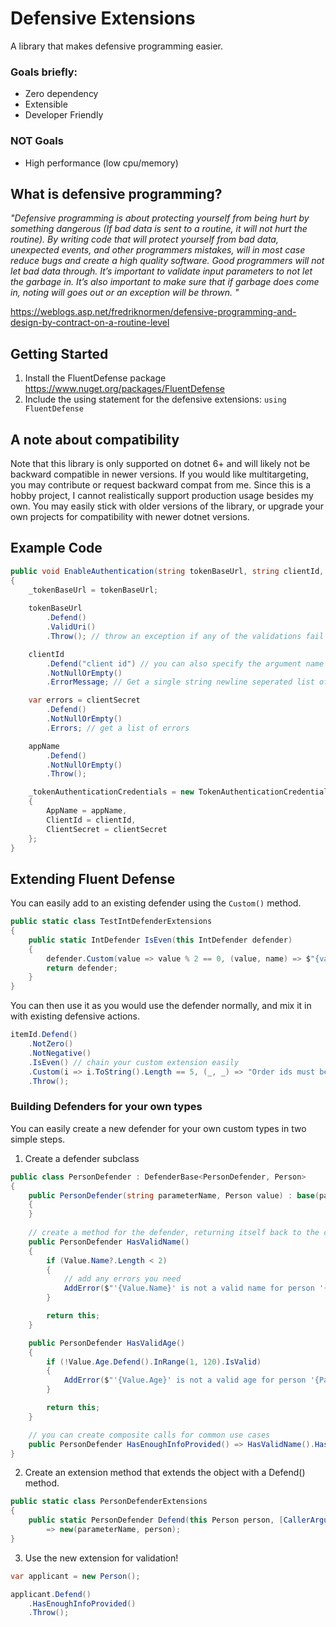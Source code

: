 # Defensive Extensions

A library that makes defensive programming easier.

### Goals briefly:

- Zero dependency
- Extensible
- Developer Friendly

### **NOT** Goals

- High performance (low cpu/memory)

## What is defensive programming?

_"Defensive programming is about protecting yourself from being hurt by something dangerous (If bad data is sent to a
routine, it will not hurt the routine). By writing code that will protect yourself from bad data, unexpected events, and
other programmers mistakes, will in most case reduce bugs and create a high quality software.
Good programmers will not let bad data through. It’s important to validate input parameters to not let the garbage in.
It’s also important to make sure that if garbage does come in, noting will goes out or an exception will be thrown. "_

https://weblogs.asp.net/fredriknormen/defensive-programming-and-design-by-contract-on-a-routine-level

## Getting Started

1. Install the FluentDefense package https://www.nuget.org/packages/FluentDefense
2. Include the using statement for the defensive extensions: `using FluentDefense`

## A note about compatibility
Note that this library is only supported on dotnet 6+ and will likely not be backward compatible in newer versions. If you would like multitargeting, you may contribute or request backward compat from me. Since this is a hobby project, I cannot realistically support production usage besides my own. You may easily stick with older versions of the library, or upgrade your own projects for compatibility with newer dotnet versions.

## Example Code

```c#
public void EnableAuthentication(string tokenBaseUrl, string clientId, string clientSecret, string appName)
{
    _tokenBaseUrl = tokenBaseUrl;
    
    tokenBaseUrl
        .Defend()
        .ValidUri()
        .Throw(); // throw an exception if any of the validations fail

    clientId
        .Defend("client id") // you can also specify the argument name
        .NotNullOrEmpty()
        .ErrorMessage; // Get a single string newline seperated list of errors.

    var errors = clientSecret
        .Defend()
        .NotNullOrEmpty()
        .Errors; // get a list of errors

    appName
        .Defend()
        .NotNullOrEmpty()
        .Throw();

    _tokenAuthenticationCredentials = new TokenAuthenticationCredentials
    {
        AppName = appName,
        ClientId = clientId,
        ClientSecret = clientSecret
    };
}
```

## Extending Fluent Defense

You can easily add to an existing defender using the `Custom()` method.

```c#
public static class TestIntDefenderExtensions
{
    public static IntDefender IsEven(this IntDefender defender)
    {
        defender.Custom(value => value % 2 == 0, (value, name) => $"{value} for {name} is not even");
        return defender;
    }
}
```

You can then use it as you would use the defender normally, and mix it in with existing defensive actions.

```c#
itemId.Defend()
    .NotZero()
    .NotNegative()
    .IsEven() // chain your custom extension easily
    .Custom(i => i.ToString().Length == 5, (_, _) => "Order ids must be five digits")
    .Throw();
```

### Building Defenders for your own types

You can easily create a new defender for your own custom types in two simple steps.

1. Create a defender subclass

```csharp
public class PersonDefender : DefenderBase<PersonDefender, Person>
{
    public PersonDefender(string parameterName, Person value) : base(parameterName, value)
    {
    }
    
    // create a method for the defender, returning itself back to the caller
    public PersonDefender HasValidName()
    {
        if (Value.Name?.Length < 2)
        {
            // add any errors you need
            AddError($"'{Value.Name}' is not a valid name for person '{ParameterName}'. Name must have at least two characters and not be null");
        }

        return this;
    }

    public PersonDefender HasValidAge()
    {
        if (!Value.Age.Defend().InRange(1, 120).IsValid)
        {
            AddError($"'{Value.Age}' is not a valid age for person '{ParameterName}'. Age must be between 1 and 120 years");
        }

        return this;
    }

    // you can create composite calls for common use cases
    public PersonDefender HasEnoughInfoProvided() => HasValidName().HasValidAge();
}
```

2. Create an extension method that extends the object with a Defend() method.

```csharp
public static class PersonDefenderExtensions
{
    public static PersonDefender Defend(this Person person, [CallerArgumentExpression("person")] string parameterName = "")
        => new(parameterName, person);
}
```

3. Use the new extension for validation!

```csharp
var applicant = new Person();

applicant.Defend()
    .HasEnoughInfoProvided()
    .Throw();
```



